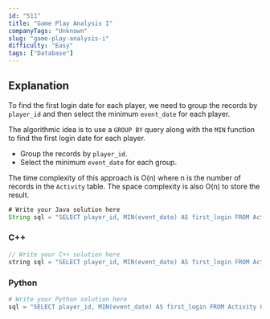 ```yaml
---
id: "511"
title: "Game Play Analysis I"
companyTags: "Unknown"
slug: "game-play-analysis-i"
difficulty: "Easy"
tags: ["Database"]
---
```


## Explanation
To find the first login date for each player, we need to group the records by `player_id` and then select the minimum `event_date` for each player.

The algorithmic idea is to use a `GROUP BY` query along with the `MIN` function to find the first login date for each player.

- Group the records by `player_id`.
- Select the minimum `event_date` for each group.

The time complexity of this approach is O(n) where n is the number of records in the `Activity` table. The space complexity is also O(n) to store the result.
```java
# Write your Java solution here
String sql = "SELECT player_id, MIN(event_date) AS first_login FROM Activity GROUP BY player_id;";
```

### C++
```cpp
// Write your C++ solution here
string sql = "SELECT player_id, MIN(event_date) AS first_login FROM Activity GROUP BY player_id;";
```

### Python
```python
# Write your Python solution here
sql = "SELECT player_id, MIN(event_date) AS first_login FROM Activity GROUP BY player_id;"
```